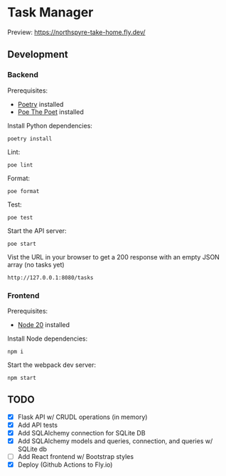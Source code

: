 # Task Manager

Preview: https://northspyre-take-home.fly.dev/

## Development

### Backend
Prerequisites:
- [Poetry](https://python-poetry.org/) installed
- [Poe The Poet](https://poethepoet.natn.io/) installed

Install Python dependencies:
```shell
poetry install
```

Lint:
```shell
poe lint
```

Format:
```shell
poe format
```

Test:
```shell
poe test
```

Start the API server:
```shell
poe start
```

Vist the URL in your browser to get a 200 response with an empty JSON array (no tasks yet)
```shell
http://127.0.0.1:8080/tasks
```

### Frontend

Prerequisites:
- [Node 20](https://nodejs.org/en/download/package-manager) installed

Install Node dependencies:
```shell
npm i
```

Start the webpack dev server:
```shell
npm start
```

## TODO

- [x] Flask API w/ CRUDL operations (in memory)
- [x] Add API tests
- [x] Add SQLAlchemy connection for SQLite DB 
- [x] Add SQLAlchemy models and queries, connection, and queries w/ SQLite db
- [ ] Add React frontend w/ Bootstrap styles
- [x] Deploy (Github Actions to Fly.io)
